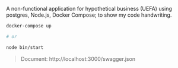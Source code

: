 A non-functional application for hypothetical business (UEFA) using postgres, Node.js, Docker Compose; to show my code handwriting.


```sh
docker-compose up

# or

node bin/start
```

>Document: http://localhost:3000/swagger.json
